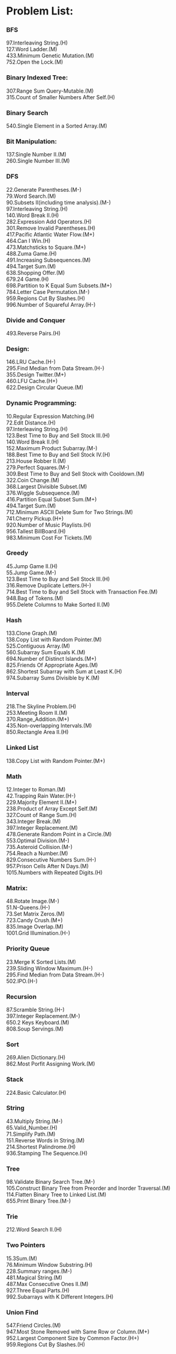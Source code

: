 # Problem List:  
 
### BFS
97.Interleaving String.(H)  
127.Word Ladder.(M)  
433.Minimum Genetic Mutation.(M)  
752.Open the Lock.(M)  

### Binary Indexed Tree:
307.Range Sum Query-Mutable.(M)  
315.Count of Smaller Numbers After Self.(H)  

### Binary Search
540.Single Element in a Sorted Array.(M) 

### Bit Manipulation:
137.Single Number II.(M)  
260.Single Number III.(M)   

### DFS
22.Generate Parentheses.(M-)  
79.Word Search.(M)  
90.Subsets II(including time analysis).(M-)  
97.Interleaving String.(H)  
140.Word Break II.(H)  
282.Expression Add Operators.(H)  
301.Remove Invalid Parentheses.(H)  
417.Pacific Atlantic Water Flow.(M+)  
464.Can I Win.(H)  
473.Matchsticks to Square.(M+)  
488.Zuma Game.(H)  
491.Increasing Subsequences.(M)  
494.Target Sum.(M)  
638.Shopping Offer.(M)  
679.24 Game.(H)  
698.Partition to K Equal Sum Subsets.(M+)  
784.Letter Case Permutation.(M-)  
959.Regions Cut By Slashes.(H)    
996.Number of Squareful Array.(H-)  

### Divide and Conquer
493.Reverse Pairs.(H)  

### Design:
146.LRU Cache.(H-)   
295.Find Median from Data Stream.(H-)   
355.Design Twitter.(M+)  
460.LFU Cache.(H+)  
622.Design Circular Queue.(M)     

### Dynamic Programming:
10.Regular Expression Matching.(H)  
72.Edit Distance.(H)  
97.Interleaving String.(H)  
123.Best Time to Buy and Sell Stock III.(H)  
140.Word Break II.(H)  
152.Maximum Product Subarray.(M-)  
188.Best Time to Buy and Sell Stock IV.(H)  
213.House Robber II.(M)  
279.Perfect Squares.(M-)  
309.Best Time to Buy and Sell Stock with Cooldown.(M)  
322.Coin Change.(M)  
368.Largest Divisible Subset.(M)  
376.Wiggle Subsequence.(M)  
416.Partition Equal Subset Sum.(M+)  
494.Target Sum.(M)  
712.Minimum ASCII Delete Sum for Two Strings.(M)  
741.Cherry Pickup.(H+)  
920.Number of Music Playlists.(H)  
956.Tallest BillBoard.(H)   
983.Minimum Cost For Tickets.(M)  

### Greedy
45.Jump Game II.(H)  
55.Jump Game.(M-)  
123.Best Time to Buy and Sell Stock III.(H)  
316.Remove Duplicate Letters.(H-)  
714.Best Time to Buy and Sell Stock with Transaction Fee.(M)  
948.Bag of Tokens.(M)  
955.Delete Columns to Make Sorted II.(M)  

### Hash
133.Clone Graph.(M)  
138.Copy List with Random Pointer.(M)  
525.Contiguous Array.(M)  
560.Subarray Sum Equals K.(M)  
694.Number of Distinct Islands.(M+)  
825.Friends Of Appropriate Ages.(M)  
862.Shortest Subarray with Sum at Least K.(H)  
974.Subarray Sums Divisible by K.(M)  

### Interval
218.The Skyline Problem.(H)  
253.Meeting Room II.(M)  
370.Range_Addition.(M+)  
435.Non-overlapping Intervals.(M)  
850.Rectangle Area II.(H)  

### Linked List
138.Copy List with Random Pointer.(M+)  

### Math
12.Integer to Roman.(M)  
42.Trapping Rain Water.(H-)  
229.Majority Element II.(M+)  
238.Product of Array Except Self.(M)  
327.Count of Range Sum.(H)  
343.Integer Break.(M)  
397.Integer Replacement.(M)  
478.Generate Random Point in a Circle.(M)  
553.Optimal Division.(M-)  
735.Asteroid Collision.(M-)  
754.Reach a Number.(M)  
829.Consecutive Numbers Sum.(H-)  
957.Prison Cells After N Days.(M)  
1015.Numbers with Repeated Digits.(H)  

### Matrix:
48.Rotate Image.(M-)  
51.N-Queens.(H-)  
73.Set Matrix Zeros.(M)   
723.Candy Crush.(M+)  
835.Image Overlap.(M)  
1001.Grid Illumination.(H-)  

### Priority Queue
23.Merge K Sorted Lists.(M)  
239.Sliding Window Maximum.(H-)    
295.Find Median from Data Stream.(H-)  
502.IPO.(H-)

### Recursion
87.Scramble String.(H-)  
397.Integer Replacement.(M-)  
650.2 Keys Keyboard.(M)  
808.Soup Servings.(M)  

### Sort
269.Alien Dictionary.(H)  
862.Most Porfit Assigning Work.(M)  

### Stack
224.Basic Calculator.(H)  

### String
43.Multiply String.(M-)  
65.Valid_Number.(H)  
71.Simplify Path.(M)  
151.Reverse Words in String.(M)  
214.Shortest Palindrome.(H)  
936.Stamping The Sequence.(H)  

### Tree
98.Validate Binary Search Tree.(M-)  
105.Construct Binary Tree from Preorder and Inorder Traversal.(M)  
114.Flatten Binary Tree to Linked List.(M)  
655.Print Binary Tree.(M-)  

### Trie
212.Word Search II.(H)  

### Two Pointers
15.3Sum.(M)  
76.Minimum Window Substring.(H)  
228.Summary ranges.(M-)  
481.Magical String.(M)  
487.Max Consecutive Ones II.(M)  
927.Three Equal Parts.(H)  
992.Subarrays with K Different Integers.(H)  

### Union Find
547.Friend Circles.(M)  
947.Most Stone Removed with Same Row or Column.(M+)  
952.Largest Component Size by Common Factor.(H+)   
959.Regions Cut By Slashes.(H)  